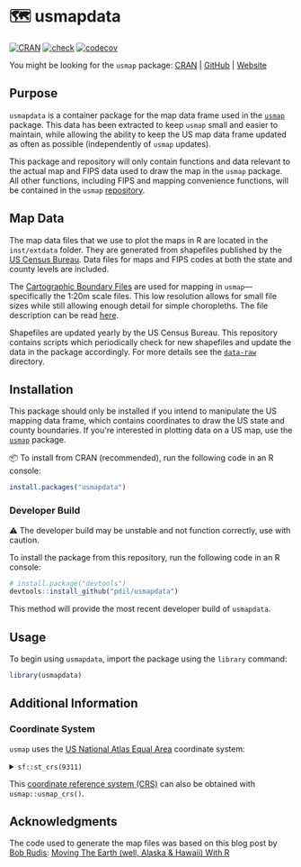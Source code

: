 # 🗺 usmapdata

[![CRAN](https://www.r-pkg.org/badges/version/usmapdata?color=blue)](https://cran.r-project.org/package=usmapdata) [![check](https://github.com/pdil/usmap/actions/workflows/check.yaml/badge.svg)](https://github.com/pdil/usmap/actions/workflows/check.yaml) [![codecov](https://codecov.io/gh/pdil/usmapdata/branch/master/graph/badge.svg)](https://app.codecov.io/gh/pdil/usmapdata)

You might be looking for the `usmap` package: [CRAN](https://cran.r-project.org/package=usmap) | [GitHub](https://github.com/pdil/usmap) | [Website](https://usmap.dev)

## Purpose

`usmapdata` is a container package for the map data frame used in the [`usmap`](https://github.com/pdil/usmap) package. This data has been extracted to keep `usmap` small and easier to maintain, while allowing the ability to keep the US map data frame updated as often as possible (independently of `usmap` updates).

This package and repository will only contain functions and data relevant to the actual map and FIPS data used to draw the map in the `usmap` package. All other functions, including FIPS and mapping convenience functions, will be contained in the `usmap` [repository](https://github.com/pdil/usmap).

## Map Data
The map data files that we use to plot the maps in R are located in the `inst/extdata` folder. They are generated from shapefiles published by the [US Census Bureau](https://www.census.gov/). Data files for maps and FIPS codes at both the state and county levels are included.

The [Cartographic Boundary Files](https://www.census.gov/geographies/mapping-files/time-series/geo/cartographic-boundary.html) are used for mapping in `usmap`—specifically the 1:20m scale files. This low resolution allows for small file sizes while still allowing enough detail for simple choropleths. The file description can be read [here](https://www.census.gov/programs-surveys/geography/technical-documentation/naming-convention/cartographic-boundary-file.html).

Shapefiles are updated yearly by the US Census Bureau. This repository contains scripts which periodically check for new shapefiles and update the data in the package accordingly. For more details see the [`data-raw`](https://github.com/pdil/usmapdata/tree/master/data-raw) directory.

## Installation
This package should only be installed if you intend to manipulate the US mapping data frame, which contains coordinates to draw the US state and county boundaries. If you're interested in plotting data on a US map, use the [`usmap`](https://github.com/pdil/usmap) package.

📦 To install from CRAN (recommended), run the following code in an R console:
```r
install.packages("usmapdata")
```

### Developer Build
⚠️ The developer build may be unstable and not function correctly, use with caution.

To install the package from this repository, run the following code in an R console:
```r
# install.package("devtools")
devtools::install_github("pdil/usmapdata")
```
This method will provide the most recent developer build of `usmapdata`.

## Usage
To begin using `usmapdata`, import the package using the `library` command:
```r
library(usmapdata)
```

## Additional Information

### Coordinate System
`usmap` uses the [US National Atlas Equal Area](https://epsg.io/9311) coordinate system:

<details>
    <summary><code>sf::st_crs(9311)</code></summary>

    ```r
    #> Coordinate Reference System:
    #>   User input: EPSG:9311
    #>   wkt:
    #> PROJCRS["NAD27 / US National Atlas Equal Area",
    #>     BASEGEOGCRS["NAD27",
    #>         DATUM["North American Datum 1927",
    #>             ELLIPSOID["Clarke 1866",6378206.4,294.978698213898,
    #>                 LENGTHUNIT["metre",1]]],
    #>         PRIMEM["Greenwich",0,
    #>             ANGLEUNIT["degree",0.0174532925199433]],
    #>         ID["EPSG",4267]],
    #>     CONVERSION["US National Atlas Equal Area",
    #>         METHOD["Lambert Azimuthal Equal Area (Spherical)",
    #>             ID["EPSG",1027]],
    #>         PARAMETER["Latitude of natural origin",45,
    #>             ANGLEUNIT["degree",0.0174532925199433],
    #>             ID["EPSG",8801]],
    #>         PARAMETER["Longitude of natural origin",-100,
    #>             ANGLEUNIT["degree",0.0174532925199433],
    #>             ID["EPSG",8802]],
    #>         PARAMETER["False easting",0,
    #>             LENGTHUNIT["metre",1],
    #>             ID["EPSG",8806]],
    #>         PARAMETER["False northing",0,
    #>             LENGTHUNIT["metre",1],
    #>             ID["EPSG",8807]]],
    #>     CS[Cartesian,2],
    #>         AXIS["easting (X)",east,
    #>             ORDER[1],
    #>             LENGTHUNIT["metre",1]],
    #>         AXIS["northing (Y)",north,
    #>             ORDER[2],
    #>             LENGTHUNIT["metre",1]],
    #>     USAGE[
    #>         SCOPE["Statistical analysis."],
    #>         AREA["United States (USA) - onshore and offshore."],
    #>         BBOX[15.56,167.65,74.71,-65.69]],
    #>     ID["EPSG",9311]]
    ```
</details>

This [coordinate reference system (CRS)](https://www.nceas.ucsb.edu/sites/default/files/2020-04/OverviewCoordinateReferenceSystems.pdf) can also be obtained with `usmap::usmap_crs()`.

## Acknowledgments
The code used to generate the map files was based on this blog post by [Bob Rudis](https://github.com/hrbrmstr):
[Moving The Earth (well, Alaska & Hawaii) With R](https://rud.is/b/2014/11/16/moving-the-earth-well-alaska-hawaii-with-r/)
